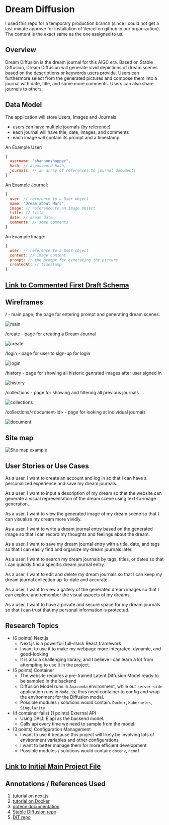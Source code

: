 # Dream Diffusion

I used this repo for a temporary production branch (since I could not get a last minute approve for installation of Vercel on github in our organization). The content is the exact same as the one assigned to us. 

## Overview

Dream Diffusion is the dream journal for this AIGC era. Based on Stable Diffusion, Dream Diffusion will generate vivid depictions of dream scenes based on the descriptions or keywords users provide. Users can furthermore select from the generated pictures and compose them into a journal with date, title, and some more comments. Users can also share journals to others. 


## Data Model

The application will store Users, Images and Journals.

* users can have multiple journals (by reference)
* each journal will have title, date, images, and comments
* each image will contain its prompt and a timestamp

An Example User:

```javascript
{
  username: "shannonshopper",
  hash: // a password hash,
  journals: // an array of references to journal documents
}
```

An Example Journal:

```javascript
{
  user: // reference to a User object
  name: "Dream about Mars",
  image: // reference to an Image Object
  title: // title
  date: // dream date
  comments: // some comments
}
```

An Example Image:
```javascript
{
  user: // reference to a User object
  content: // image content
  prompt: // the prompt for generating the picture
  createdAt: // timestamp
}
```


## [Link to Commented First Draft Schema](schemas/db.mjs) 


## Wireframes

/ - main page; the page for entering prompt and generating dream scenes.

![main](siteImages/Main.jpeg)

/create - page for creating a Dream Journal

![create](siteImages/Create.jpeg)

/login - page for user to sign-up for login

![login](siteImages/Login.jpeg)

/history - page for showing all historic genrated images after user signed in

![history](siteImages/History.jpeg)

/collections - page for showing and filtering all previous journals

![collections](siteImages/Collections.jpeg)

/collections/\<document-id> - page for looking at individual journals

![document](siteImages/Document.jpeg)

## Site map

![Site map example](siteImages/sitemap.png)

## User Stories or Use Cases

As a user, I want to create an account and log in so that I can have a personalized experience and save my dream journals.

As a user, I want to input a description of my dream so that the website can generate a visual representation of the dream scene using text-to-image generation.

As a user, I want to view the generated image of my dream scene so that I can visualize my dream more vividly.

As a user, I want to write a dream journal entry based on the generated image so that I can record my thoughts and feelings about the dream.

As a user, I want to save my dream journal entry with a title, date, and tags so that I can easily find and organize my dream journals later.

As a user, I want to search my dream journals by tags, titles, or dates so that I can quickly find a specific dream journal entry.

As a user, I want to edit and delete my dream journals so that I can keep my dream journal collection up-to-date and accurate.

As a user, I want to view a gallery of the generated dream images so that I can explore and remember the visual aspects of my dreams.

As a user, I want to have a private and secure space for my dream journals so that I can trust that my personal information is protected.

## Research Topics

* (6 points) Next.js
  * Next.js is a powerfull full-stack React framework
  * I want to use it to make my webpage more integrated, dynamic, and good-looking
  * It is also a challenging library, and I believe I can learn a lot from attempting to use it in the project.
* (5 points) Container
  * The website requires a pre-trained Latent Diffusion Model ready to be sampled in the backend
  * Diffusion Model runs in `Anaconda` environment, while our `server-side` application runs in `Node.js`; thus need container to config and wrap the environment for the Diffusion model.
  * Possible modules / solutions would contain: `Docker`, `Kubernetes`, `Singularity`
* (If container fails) (1 points) External API
  * Using DALL E api as the backend model.
  * Calls api every time we need to sample from the model.
* (3 points) Configuration Management
  * I want to use it because this project will likely be involving lots of environment variables and other configurations
  * I want to better manage them for more efficient development.
  * Possible modules / solutions would contain: `dotenv`, `nconf`

## [Link to Initial Main Project File](app.mjs) 

## Annotations / References Used

1. [tutorial on next.js](https://nextjs.org/)
2. [tutorial on Docker](https://docker-curriculum.com/)
3. [dotenv documentation](https://www.npmjs.com/package/dotenv)
4. [Stable Diffusion repo](https://github.com/CompVis/stable-diffusion)
5. [DiT repo](https://github.com/facebookresearch/DiT)

